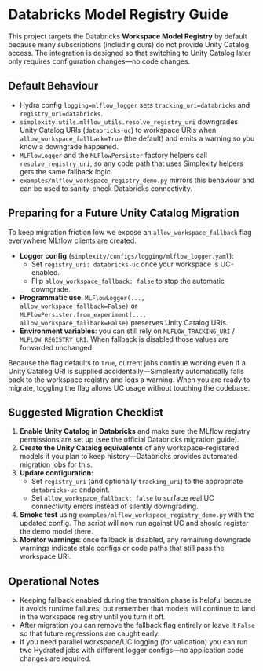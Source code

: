 # Databricks Model Registry Guide

This project targets the Databricks **Workspace Model Registry** by default because many subscriptions (including ours) do not provide Unity Catalog access. The integration is designed so that switching to Unity Catalog later only requires configuration changes—no code changes.

## Default Behaviour

- Hydra config `logging=mlflow_logger` sets `tracking_uri=databricks` and `registry_uri=databricks`.
- `simplexity.utils.mlflow_utils.resolve_registry_uri` downgrades Unity Catalog URIs (``databricks-uc``) to workspace URIs when `allow_workspace_fallback=True` (the default) and emits a warning so you know a downgrade happened.
- `MLFlowLogger` and the `MLFlowPersister` factory helpers call `resolve_registry_uri`, so any code path that uses Simplexity helpers gets the same fallback logic.
- `examples/mlflow_workspace_registry_demo.py` mirrors this behaviour and can be used to sanity-check Databricks connectivity.

## Preparing for a Future Unity Catalog Migration

To keep migration friction low we expose an `allow_workspace_fallback` flag everywhere MLflow clients are created.

- **Logger config** (`simplexity/configs/logging/mlflow_logger.yaml`):
  - Set `registry_uri: databricks-uc` once your workspace is UC-enabled.
  - Flip `allow_workspace_fallback: false` to stop the automatic downgrade.
- **Programmatic use**: `MLFlowLogger(..., allow_workspace_fallback=False)` or `MLFlowPersister.from_experiment(..., allow_workspace_fallback=False)` preserves Unity Catalog URIs.
- **Environment variables**: you can still rely on `MLFLOW_TRACKING_URI` / `MLFLOW_REGISTRY_URI`. When fallback is disabled those values are forwarded unchanged.

Because the flag defaults to `True`, current jobs continue working even if a Unity Catalog URI is supplied accidentally—Simplexity automatically falls back to the workspace registry and logs a warning. When you are ready to migrate, toggling the flag allows UC usage without touching the codebase.

## Suggested Migration Checklist

1. **Enable Unity Catalog in Databricks** and make sure the MLflow registry permissions are set up (see the official Databricks migration guide).
2. **Create the Unity Catalog equivalents** of any workspace-registered models if you plan to keep history—Databricks provides automated migration jobs for this.
3. **Update configuration**:
   - Set `registry_uri` (and optionally `tracking_uri`) to the appropriate `databricks-uc` endpoint.
   - Set `allow_workspace_fallback: false` to surface real UC connectivity errors instead of silently downgrading.
4. **Smoke test** using `examples/mlflow_workspace_registry_demo.py` with the updated config. The script will now run against UC and should register the demo model there.
5. **Monitor warnings**: once fallback is disabled, any remaining downgrade warnings indicate stale configs or code paths that still pass the workspace URI.

## Operational Notes

- Keeping fallback enabled during the transition phase is helpful because it avoids runtime failures, but remember that models will continue to land in the workspace registry until you turn it off.
- After migration you can remove the fallback flag entirely or leave it `False` so that future regressions are caught early.
- If you need parallel workspace/UC logging (for validation) you can run two Hydrated jobs with different logger configs—no application code changes are required.

